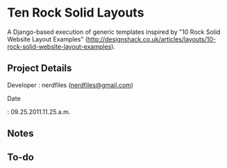 # Ten Rock Solid Layouts

A Django-based execution of generic templates inspired by "10 Rock Solid Website Layout Examples" (http://designshack.co.uk/articles/layouts/10-rock-solid-website-layout-examples).

## Project Details

Developer
  : nerdfiles (nerdfiles@gmail.com)
  
Date

  : 09.25.2011.11.25.a.m.

## Notes

## To-do

